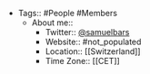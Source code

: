 - Tags:: #People #Members
    - About me::
        - Twitter:: [@samuelbars](https://twitter.com/samuelbars)
        - Website:: #not_populated 
        - Location:: [[Switzerland]]
        - Time Zone:: [[CET]]
